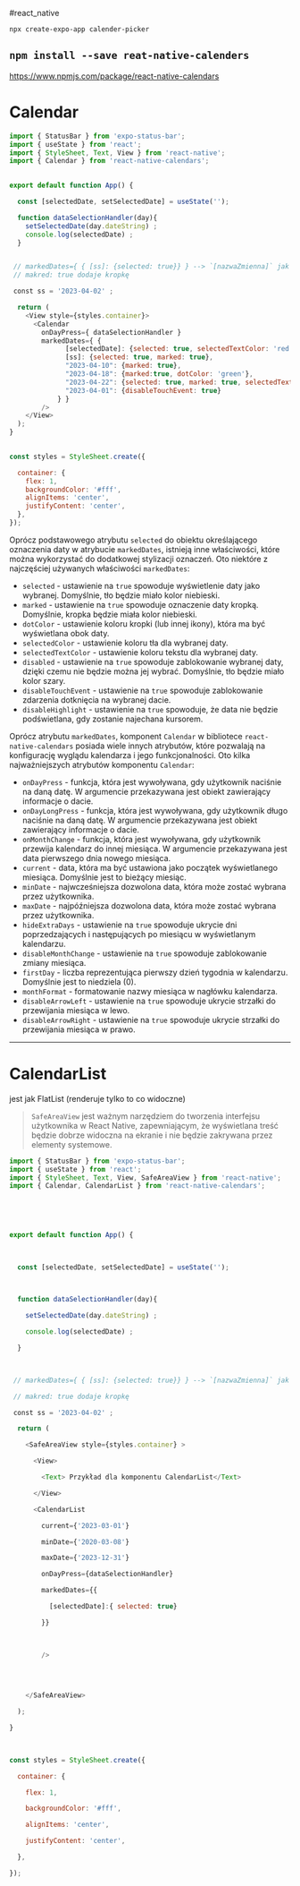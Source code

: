 #react_native 

`npx create-expo-app calender-picker`

## `npm install --save reat-native-calenders`
https://www.npmjs.com/package/react-native-calendars

# Calendar

```jsx
import { StatusBar } from 'expo-status-bar';
import { useState } from 'react';
import { StyleSheet, Text, View } from 'react-native';
import { Calendar } from 'react-native-calendars';
  

export default function App() {

  const [selectedDate, setSelectedDate] = useState('');

  function dataSelectionHandler(day){
    setSelectedDate(day.dateString) ;
    console.log(selectedDate) ;
  }


 // markedDates={ { [ss]: {selected: true}} } --> `[nazwaZmienna]` jak klucz; dynamiczne tworzenie kluczy
 // makred: true dodaje kropkę

 const ss = '2023-04-02' ;

  return (
    <View style={styles.container}>
      <Calendar
        onDayPress={ dataSelectionHandler }
        markedDates={ {
              [selectedDate]: {selected: true, selectedTextColor: 'red'} ,
              [ss]: {selected: true, marked: true},
              "2023-04-10": {marked: true},
              "2023-04-18": {marked:true, dotColor: 'green'},
              "2023-04-22": {selected: true, marked: true, selectedTextColor: 'orange', selectedColor: 'blue'},
              "2023-04-01": {disableTouchEvent: true}
            } }
        />
    </View>
  );
}
 

const styles = StyleSheet.create({

  container: {
    flex: 1,
    backgroundColor: '#fff',
    alignItems: 'center',
    justifyContent: 'center',
  },
});
```

Oprócz podstawowego atrybutu `selected` do obiektu określającego oznaczenia daty w atrybucie `markedDates`, istnieją inne właściwości, które można wykorzystać do dodatkowej stylizacji oznaczeń. Oto niektóre z najczęściej używanych właściwości `markedDates`:

-   `selected` - ustawienie na `true` spowoduje wyświetlenie daty jako wybranej. Domyślnie, tło będzie miało kolor niebieski.
-   `marked` - ustawienie na `true` spowoduje oznaczenie daty kropką. Domyślnie, kropka będzie miała kolor niebieski.
-   `dotColor` - ustawienie koloru kropki (lub innej ikony), która ma być wyświetlana obok daty.
-   `selectedColor` - ustawienie koloru tła dla wybranej daty.
-   `selectedTextColor` - ustawienie koloru tekstu dla wybranej daty.
-   `disabled` - ustawienie na `true` spowoduje zablokowanie wybranej daty, dzięki czemu nie będzie można jej wybrać. Domyślnie, tło będzie miało kolor szary.
-   `disableTouchEvent` - ustawienie na `true` spowoduje zablokowanie zdarzenia dotknięcia na wybranej dacie.
-   `disableHighlight` - ustawienie na `true` spowoduje, że data nie będzie podświetlana, gdy zostanie najechana kursorem.


Oprócz atrybutu `markedDates`, komponent `Calendar` w bibliotece `react-native-calendars` posiada wiele innych atrybutów, które pozwalają na konfigurację wyglądu kalendarza i jego funkcjonalności. Oto kilka najważniejszych atrybutów komponentu `Calendar`:

-   `onDayPress` - funkcja, która jest wywoływana, gdy użytkownik naciśnie na daną datę. W argumencie przekazywana jest obiekt zawierający informacje o dacie.
-   `onDayLongPress` - funkcja, która jest wywoływana, gdy użytkownik długo naciśnie na daną datę. W argumencie przekazywana jest obiekt zawierający informacje o dacie.
-   `onMonthChange` - funkcja, która jest wywoływana, gdy użytkownik przewija kalendarz do innej miesiąca. W argumencie przekazywana jest data pierwszego dnia nowego miesiąca.
-   `current` - data, która ma być ustawiona jako początek wyświetlanego miesiąca. Domyślnie jest to bieżący miesiąc.
-   `minDate` - najwcześniejsza dozwolona data, która może zostać wybrana przez użytkownika.
-   `maxDate` - najpóźniejsza dozwolona data, która może zostać wybrana przez użytkownika.
-   `hideExtraDays` - ustawienie na `true` spowoduje ukrycie dni poprzedzających i następujących po miesiącu w wyświetlanym kalendarzu.
-   `disableMonthChange` - ustawienie na `true` spowoduje zablokowanie zmiany miesiąca.
-   `firstDay` - liczba reprezentująca pierwszy dzień tygodnia w kalendarzu. Domyślnie jest to niedziela (0).
-   `monthFormat` - formatowanie nazwy miesiąca w nagłówku kalendarza.
-   `disableArrowLeft` - ustawienie na `true` spowoduje ukrycie strzałki do przewijania miesiąca w lewo.
-   `disableArrowRight` - ustawienie na `true` spowoduje ukrycie strzałki do przewijania miesiąca w prawo.

----
# CalendarList
jest jak FlatList (renderuje tylko to co widoczne)

> `SafeAreaView` jest ważnym narzędziem do tworzenia interfejsu użytkownika w React Native, zapewniającym, że wyświetlana treść będzie dobrze widoczna na ekranie i nie będzie zakrywana przez elementy systemowe.


```jsx
import { StatusBar } from 'expo-status-bar';
import { useState } from 'react';
import { StyleSheet, Text, View, SafeAreaView } from 'react-native';
import { Calendar, CalendarList } from 'react-native-calendars';

  
  
  

export default function App() {

  

  const [selectedDate, setSelectedDate] = useState('');

  

  function dataSelectionHandler(day){

    setSelectedDate(day.dateString) ;

    console.log(selectedDate) ;

  }

  

 // markedDates={ { [ss]: {selected: true}} } --> `[nazwaZmienna]` jak klucz; dynamiczne tworzenie kluczy

 // makred: true dodaje kropkę

 const ss = '2023-04-02' ;

  return (

    <SafeAreaView style={styles.container} >

      <View>

        <Text> Przykład dla komponentu CalendarList</Text>

      </View>

      <CalendarList

        current={'2023-03-01'}

        minDate={'2020-03-08'}

        maxDate={'2023-12-31'}

        onDayPress={dataSelectionHandler}

        markedDates={{

          [selectedDate]:{ selected: true}

        }}

  

        />

  
  

    </SafeAreaView>

  );

}

  

const styles = StyleSheet.create({

  container: {

    flex: 1,

    backgroundColor: '#fff',

    alignItems: 'center',

    justifyContent: 'center',

  },

});
```

